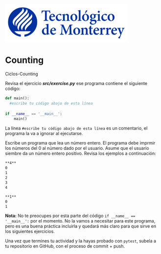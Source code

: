 ![Tec de Monterrey](images/logotecmty.png)
# Counting
Ciclos-Counting

Revisa el ejercicio _**src/exercise.py**_ ese programa contiene el siguiente código:

```python
def main():
  #escribe tu código abajo de esta línea

if __name__ == '__main__':
    main()
```

La línea  `#escribe tu código abajo de esta línea` es un comentario, el programa la va a ignorar al ejecutarse.

Escribe un programa que lea un número entero. El programa debe imprmir los números del 0 al número dado por el usuario. Asume que el usuario siembre da un número entero positivo. Revisa los ejemplos a continuación:

```plaintext
**4**
0
1
2
3
4
```

```plaintext
**1**
0
1
```

**Nota:** No te preocupes por esta parte del código `if __name__ == '__main__':` por el momento. No la vamos a necesitar para este programa, pero es una buena práctica incluirla y quedará más claro para que sirve en los siguientes ejercicios.

Una vez que termines tu actividad y la hayas probado con `pytest`, subela a tu repositorio en GitHub, con el proceso de commit + push.
